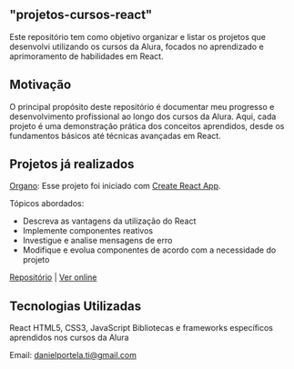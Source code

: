 ## "projetos-cursos-react"

Este repositório tem como objetivo organizar e listar os projetos que desenvolvi utilizando os cursos da Alura, focados no aprendizado e aprimoramento de habilidades em React.

## Motivação
O principal propósito deste repositório é documentar meu progresso e desenvolvimento profissional ao longo dos cursos da Alura. Aqui, cada projeto é uma demonstração prática dos conceitos aprendidos, desde os fundamentos básicos até técnicas avançadas em React.

## Projetos já realizados
<a href="https://organo-react-five-umber.vercel.app/">Organo</a>: Esse projeto foi iniciado com [Create React App](https://github.com/facebook/create-react-app).

Tópicos abordados: 

- Descreva as vantagens da utilização do React
- Implemente componentes reativos
- Investigue e analise mensagens de erro
- Modifique e evolua componentes de acordo com a necessidade do projeto

[Repositório](projetos/organo-react) | [Ver online](https://organo-react-five-umber.vercel.app/)

## Tecnologias Utilizadas
React
HTML5, CSS3, JavaScript
Bibliotecas e frameworks específicos aprendidos nos cursos da Alura

Email: <a href="mailto:danielportela.ti@gmail.com">danielportela.ti@gmail.com</a> 
